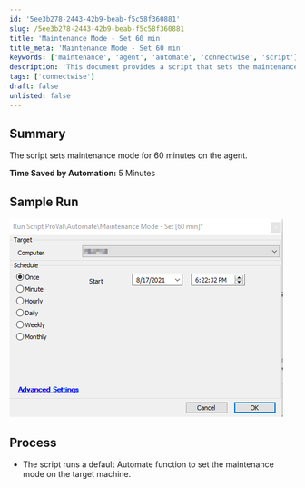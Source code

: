 ```yaml
---
id: '5ee3b278-2443-42b9-beab-f5c58f360881'
slug: /5ee3b278-2443-42b9-beab-f5c58f360881
title: 'Maintenance Mode - Set 60 min'
title_meta: 'Maintenance Mode - Set 60 min'
keywords: ['maintenance', 'agent', 'automate', 'connectwise', 'script']
description: 'This document provides a script that sets the maintenance mode for 60 minutes on the agent in ConnectWise Automate, saving time and streamlining processes. It includes a sample run and an overview of the process involved in executing the script.'
tags: ['connectwise']
draft: false
unlisted: false
---
```


## Summary

The script sets maintenance mode for 60 minutes on the agent.

**Time Saved by Automation:** 5 Minutes

## Sample Run

![Sample Run](../../../static/img/Maintenance-Mode---Set-60-min/image_1.png)

## Process

- The script runs a default Automate function to set the maintenance mode on the target machine.


